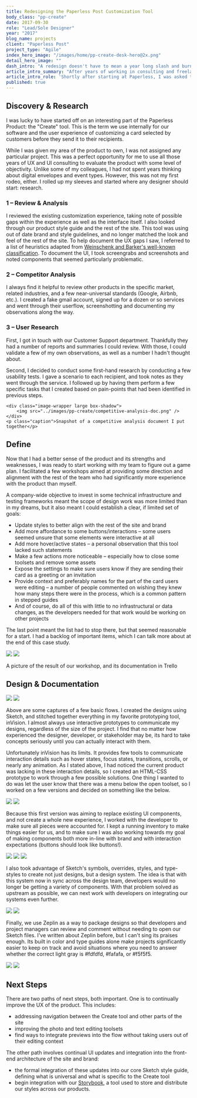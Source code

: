 ```yaml
---  
title: Redesigning the Paperless Post Customization Tool
body_class: "pp-create"
date: 2017-09-30  
role: "Lead/Sole Designer"  
year: "2017"  
blog_name: projects  
client: "Paperless Post"  
project_type: "Agile"  
index_hero_image: "/images/home/pp-create-desk-hero@2x.png"  
detail_hero_image: ""  
dash_intro: "A redesign doesn't have to mean a year long slash and burn. After conducting brief but targeted user research I focused on a few key areas to improve while aligning a complex workflow into new branding."  
article_intro_summary: "After years of working in consulting and freelance, in 2016 I took my first job as an in-house product designer. I wrote a bit about my <a href='http://aarongitlin.com/writings/product-design-dreams-1.html'>dreams</a> and then the <a href='http://aarongitlin.com/writings/product-design-dreams-2.html'>reality</a> of that move on my blog here."  
article_intro_role: 'Shortly after starting at Paperless, I was asked to review what we call the "Create" tool. I led research and design on this team, and worked with a cross-disciplined team of Product Managers and developers.'
published: true  
---
```


## Discovery & Research

I was lucky to have started off on an interesting part of the Paperless Product: the "Create" tool. This is the term we use internally for our software and the user experience of customizing a card selected by customers before they send it to their recipients.

While I was given my area of the product to own, I was not assigned any particular project. This was a perfect opportunity for me to use all those years of UX and UI consulting to evaluate the product with some level of objectivity. Unlike some of my colleagues, I had not spent years thinking about digital envelopes and event types. However, this was not my first rodeo, either. I rolled up my sleeves and started where any designer should start: research.

### 1 – Review & Analysis

I reviewed the existing customization experience, taking note of possible gaps within the experience as well as the interface itself. I also looked through our product style guide and the rest of the site. This tool was using out of date brand and style guidelines, and no longer matched the look and feel of the rest of the site. To help document the UX gaps I saw, I referred to a list of heuristics adapted from [Weinschenk and Barker's well-known classification](https://en.wikipedia.org/wiki/Heuristic_evaluation#Weinschenk_and_Barker_classification). To document the UI, I took screengrabs and screenshots and noted components that seemed particularly problematic.

### 2 – Competitor Analysis

I always find it helpful to review other products in the specific market, related industries, and a few near-universal standards (Google, Airbnb, etc.). I created a fake gmail account, signed up for a dozen or so services and went through their userflow, screenshotting and documenting my observations along the way.


### 3 – User Research

First, I got in touch with our Customer Support department. Thankfully they had a number of reports and summaries I could review. With those, I could validate a few of my own observations, as well as a number I hadn't thought about.

Second, I decided to conduct some first-hand research by conducting a few usability tests. I gave a scenario to each recipient, and took notes as they went through the service. I followed up by having them perform a few specific tasks that I created based on pain-points that had been identified in previous steps.

<div class="gray-bg-wrapper">

    <div class="image-wrapper large box-shadow">
        <img src="../images/pp-create/competitive-analysis-doc.png" />
    </div>
    <p class="caption">Snapshot of a competitive analysis document I put together</p>
</div>

## Define

Now that I had a better sense of the product and its strengths and weaknesses, I was ready to start working with my team to figure out a game plan. I facilitated a few workshops aimed at providing some direction and alignment with the rest of the team who had significantly more experience with the product than myself.

A company-wide objective to invest in some technical infrastructure and testing frameworks meant the scope of design work was more limited than in my dreams, but it also meant I could establish a clear, if limited set of goals:

- Update styles to better align with the rest of the site and brand
- Add more affordance to some buttons/interactions – some users seemed unsure that some elements were interactive at all
- Add more hover/active states – a personal observation that this tool lacked such statements
- Make a few actions more noticeable – especially how to close some toolsets and remove some assets
- Expose the settings to make sure users know if they are sending their card as a greeting or an invitation
- Provide context and preferably names for the part of the card users were editing – a number of people commented on wishing they knew how many steps there were in the process, which is a common pattern in stepped guides
- And of course, do all of this with little to no infrastructural or data changes, as the developers needed for that work would be working on other projects

The last point meant the list had to stop there, but that seemed reasonable for a start. I had a backlog of important items, which I can talk more about at the end of this case study.

<div class="gray-bg-wrapper">
    <div class="image-wrapper large image-two-across box-shadow">
        <img src="../images/pp-create/workshop-pic.jpg" />
        <img src="../images/pp-create/trello-pic.jpg" />
    </div>
    <p class="caption">A picture of the result of our workshop, and its documentation in Trello</p>
</div>

## Design & Documentation


<div class="image-wrapper large box-shadow">
    <img src="../images/pp-create/prototype-1.gif" />
    <img src="../images/pp-create/prototype-2.gif" />
</div>

Above are some captures of a few basic flows. I created the designs using Sketch, and stitched together everything in my favorite prototyping tool, inVision. I almost always use interactive prototypes to communicate my designs, regardless of the size of the project. I find that no matter how experienced the designer, developer, or stakeholder may be, its hard to take concepts seriously until you can actually interact with them.

Unfortunately inVision has its limits. It provides few tools to communicate interaction details such as hover states, focus states, transitions, scrolls, or nearly any animation. As I stated above, I had noticed the current product was lacking in these interaction details, so I created an HTML-CSS prototype to work through a few possible solutions. One thing I wanted to do was let the user know that there was a menu below the open toolset, so I worked on a few versions and decided on something like the below.

<div class="image-wrapper image-two-across medium box-shadow">
    <img src="../images/pp-create/interaction-detail-1.gif" />
    <img src="../images/pp-create/interaction-detail-2.gif" />
</div>

Because this first version was aiming to replace existing UI components, and not create a whole new experience, I worked with the developer to make sure all pieces were accounted for. I kept a running inventory to make things easier for us, and to make sure I was also working towards my goal of making components both more in-line with brand and with interaction expectations (buttons should look like buttons!).

<div class="image-wrapper image-three-across extra-large box-shadow">
    <img src="../images/pp-create/audit-1.png" />
    <img src="../images/pp-create/audit-2.png" />
    <img src="../images/pp-create/audit-3.png" />
</div>

I also took advantage of Sketch's symbols, overrides, styles, and type-styles to create not just designs, but a design system. The idea is that with this system now in sync across the design team, developers would no longer be getting a variety of components. With that problem solved as upstream as possible, we can next work with developers on integrating our systems even further.

<div class="image-wrapper large">
    <img src="../images/pp-create/sketch-details-1.jpg" />
    <img src="../images/pp-create/sketch-details-2.jpg" />
</div>

Finally, we use Zeplin as a way to package designs so that developers and project managers can review and comment without needing to open our Sketch files. I've written about Zeplin before, but I can't sing its praises enough. Its built in color and type guides alone make projects significantly easier to keep on track and avoid situations where you need to answer whether the correct light gray is #fdfdfd, #fafafa, or #f5f5f5.

<div class="image-wrapper image-two-across large box-shadow">
    <img src="../images/pp-create/zeplin-1.jpg" />
    <img src="../images/pp-create/zeplin-2.jpg" />
</div>

## Next Steps

There are two paths of next steps, both important. One is to continually improve the UX of the product. This includes:
- addressing navigation between the Create tool and other parts of the site
- improving the photo and text editing toolsets
- find ways to integrate previews into the flow without taking users out of their editing context

The other path involves continual UI updates and integration into the front-end architecture of the site and brand:
- the formal integration of these updates into our core Sketch style guide, defining what is universal and what is specific to the Create tool
- begin integration with our [Storybook](https://storybook.js.org/), a tool used to store and distribute our styles across our products.
